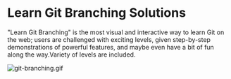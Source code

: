# Learn Git Branching Solutions

"Learn Git Branching" is the most visual and interactive way to learn Git on the web; users are challenged with exciting levels, given step-by-step demonstrations of powerful features, and maybe even have a bit of fun along the way.Variety of levels are included. 

![git-branching.gif](https://user-images.githubusercontent.com/7308241/39848730-040bd09e-53df-11e8-964e-2d48f35a4355.gif)
